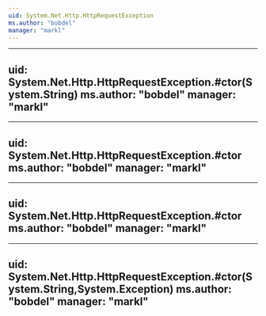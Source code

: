 ```yaml
---
uid: System.Net.Http.HttpRequestException
ms.author: "bobdel"
manager: "markl"
---
```


---
uid: System.Net.Http.HttpRequestException.#ctor(System.String)
ms.author: "bobdel"
manager: "markl"
---

---
uid: System.Net.Http.HttpRequestException.#ctor
ms.author: "bobdel"
manager: "markl"
---

---
uid: System.Net.Http.HttpRequestException.#ctor
ms.author: "bobdel"
manager: "markl"
---

---
uid: System.Net.Http.HttpRequestException.#ctor(System.String,System.Exception)
ms.author: "bobdel"
manager: "markl"
---
